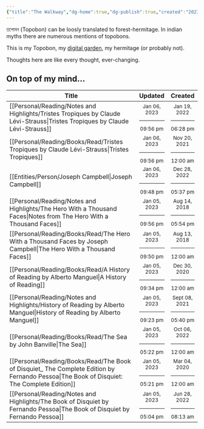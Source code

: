 ```yaml
---
{"title":"The Walkway","dg-home":true,"dg-publish":true,"created":"2023-01-02T21:30:15+06:00","updated":"2023-01-06T21:57:25+06:00","metatags":{"description":"Utsob's Digital Garden","og:description":"Utsob's Digital Garden"},"permalink":"/the-walkway/","tags":"gardenEntry","dgPassFrontmatter":true}
---
```


তপোবন (Topobon) can be loosly translated to forest-hermitage. In indian myths there are numerous mentions of topobons.

This is my Topobon, my [digital garden](https://cagrimmett.com/notes/2020/11/08/what-are-digital-gardens/), my hermitage (or probably not).

Thoughts here are like every thought, ever-changing.

## On top of my mind…
| Title                                                                                                                                        | Updated                                                   | Created                                                    |
| -------------------------------------------------------------------------------------------------------------------------------------------- | --------------------------------------------------------- | ---------------------------------------------------------- |
| [[Personal/Reading/Notes and Highlights/Tristes Tropiques by Claude Lévi-Strauss\|Tristes Tropiques by Claude Lévi-Strauss]]              | <center><small>Jan 06, 2023<hr/>09:56 pm</small></center> | <center><small>Jan 19, 2022<hr/>06:28 pm</small></center>  |
| [[Personal/Reading/Books/Read/Tristes Tropiques by Claude Lévi-Strauss\|Tristes Tropiques]]                                               | <center><small>Jan 06, 2023<hr/>09:56 pm</small></center> | <center><small>Nov 20, 2021<hr/>12:00 am</small></center>  |
| [[Entities/Person/Joseph Campbell\|Joseph Campbell]]                                                                                      | <center><small>Jan 06, 2023<hr/>09:48 pm</small></center> | <center><small>Dec 28, 2022<hr/>05:37 pm</small></center>  |
| [[Personal/Reading/Notes and Highlights/The Hero With a Thousand Faces\|Notes from The Hero With a Thousand Faces]]                       | <center><small>Jan 05, 2023<hr/>09:56 pm</small></center> | <center><small>Aug 14, 2018<hr/>05:54 pm</small></center>  |
| [[Personal/Reading/Books/Read/The Hero With a Thousand Faces by Joseph Campbell\|The Hero With a Thousand Faces]]                         | <center><small>Jan 05, 2023<hr/>09:50 pm</small></center> | <center><small>Aug 13, 2018<hr/>12:00 am</small></center>  |
| [[Personal/Reading/Books/Read/A History of Reading by Alberto Manguel\|A History of Reading]]                                             | <center><small>Jan 05, 2023<hr/>09:34 pm</small></center> | <center><small>Dec 30, 2020<hr/>12:00 am</small></center>  |
| [[Personal/Reading/Notes and Highlights/History of Reading by Alberto Manguel\|History of Reading by Alberto Manguel]]                    | <center><small>Jan 05, 2023<hr/>09:23 pm</small></center> | <center><small>Sept 08, 2021<hr/>05:40 pm</small></center> |
| [[Personal/Reading/Books/Read/The Sea by John Banville\|The Sea]]                                                                         | <center><small>Jan 05, 2023<hr/>05:22 pm</small></center> | <center><small>Oct 06, 2022<hr/>12:00 am</small></center>  |
| [[Personal/Reading/Books/Read/The Book of Disquiet_ The Complete Edition by Fernando Pessoa\|The Book of Disquiet: The Complete Edition]] | <center><small>Jan 05, 2023<hr/>05:21 pm</small></center> | <center><small>Mar 04, 2020<hr/>12:00 am</small></center>  |
| [[Personal/Reading/Notes and Highlights/The Book of Disquiet by Fernando Pessoa\|The Book of Disquiet by Fernando Pessoa]]                | <center><small>Jan 05, 2023<hr/>05:04 pm</small></center> | <center><small>Jun 28, 2022<hr/>08:13 am</small></center>  |
